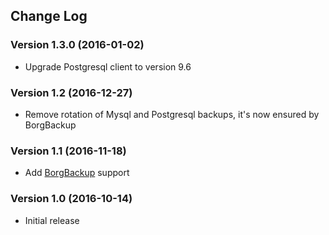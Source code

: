 ## Change Log
### Version 1.3.0 (2016-01-02)
- Upgrade Postgresql client to version 9.6
### Version 1.2 (2016-12-27)
- Remove rotation of Mysql and Postgresql backups, it's now ensured by BorgBackup
### Version 1.1 (2016-11-18)
- Add [BorgBackup](https://borgbackup.readthedocs.io/en/stable/) support
### Version 1.0 (2016-10-14)
- Initial release
